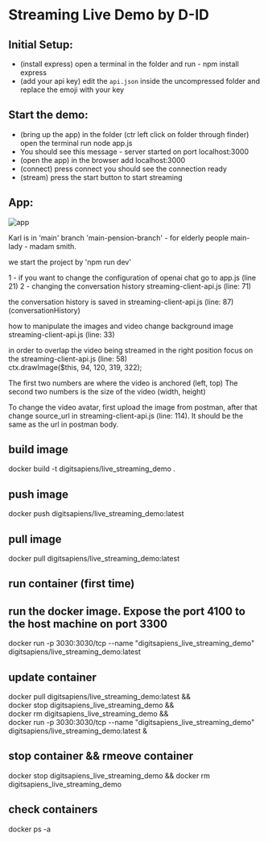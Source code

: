 # Streaming Live Demo by D-ID

## Initial Setup:
* (install express) open a terminal in the folder and run  - npm install express
* (add your api key) edit the `api.json` inside the uncompressed folder and replace the emoji with your key


## Start the demo:
* (bring up the app) in the folder (ctr left click on folder through finder) open the terminal run node app.js 
* You should see this message - server started on port localhost:3000
* (open the app) in the browser add localhost:3000
* (connect) press connect you should see the connection ready 
* (stream) press the start button to start streaming

## App:
![app](./app.png)


Karl is in 'main' branch
'main-pension-branch' - for elderly people
main-lady - madam smith. 

we start the project by 'npm run dev'


1 - if you want to change the configuration of openai chat go to app.js (line 21)
2 - changing the conversation history streaming-client-api.js (line: 71)

the conversation history is saved in streaming-client-api.js (line: 87) (conversationHistory)

how to manipulate the images and video
change background image streaming-client-api.js (line: 33)

in order to overlap the video being streamed in the right position focus on the streaming-client-api.js (line: 58)      
ctx.drawImage($this, 94, 120, 319, 322);

The first two numbers are where the video is anchored (left, top) 
The second two numbers is the size of the video (width, height)

To change the video avatar, first upload the image from postman, after that change source_url in streaming-client-api.js (line: 114). It should be the same as the url in postman body.


## build image
docker build -t digitsapiens/live_streaming_demo .

## push image
docker push digitsapiens/live_streaming_demo:latest

## pull image
docker pull digitsapiens/live_streaming_demo:latest

## run container (first time)
## run the docker image. Expose the port 4100 to the host machine on port 3300
docker run -p 3030:3030/tcp --name "digitsapiens_live_streaming_demo" digitsapiens/live_streaming_demo:latest

## update container
docker pull digitsapiens/live_streaming_demo:latest && \
docker stop digitsapiens_live_streaming_demo && \
docker rm digitsapiens_live_streaming_demo && \
docker run -p 3030:3030/tcp --name "digitsapiens_live_streaming_demo" digitsapiens/live_streaming_demo:latest &

## stop container && rmeove container
docker stop digitsapiens_live_streaming_demo && docker rm digitsapiens_live_streaming_demo

## check containers
docker ps -a